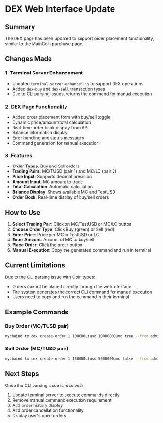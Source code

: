# DEX Web Interface Update

## Summary
The DEX page has been updated to support order placement functionality, similar to the MainCoin purchase page.

## Changes Made

### 1. Terminal Server Enhancement
- Updated `terminal-server-enhanced.js` to support DEX operations
- Added `dex-buy` and `dex-sell` transaction types
- Due to CLI parsing issues, returns the command for manual execution

### 2. DEX Page Functionality
- Added order placement form with buy/sell toggle
- Dynamic price/amount/total calculation
- Real-time order book display from API
- Balance information display
- Error handling and status messages
- Command generation for manual execution

### 3. Features
- **Order Types**: Buy and Sell orders
- **Trading Pairs**: MC/TUSD (pair 1) and MC/LC (pair 2)
- **Price Input**: Supports decimal precision
- **Amount Input**: MC amount to trade
- **Total Calculation**: Automatic calculation
- **Balance Display**: Shows available MC and TestUSD
- **Order Book**: Real-time display of buy/sell orders

## How to Use

1. **Select Trading Pair**: Click on MC/TestUSD or MC/LC button
2. **Choose Order Type**: Click Buy (green) or Sell (red)
3. **Enter Price**: Price per MC in TestUSD or LC
4. **Enter Amount**: Amount of MC to buy/sell
5. **Place Order**: Click the order button
6. **Manual Execution**: Copy the generated command and run in terminal

## Current Limitations

Due to the CLI parsing issue with Coin types:
- Orders cannot be placed directly through the web interface
- The system generates the correct CLI command for manual execution
- Users need to copy and run the command in their terminal

## Example Commands

### Buy Order (MC/TUSD pair)
```bash
mychaind tx dex create-order 1 100000utusd 10000000umc true --from admin --keyring-backend test --chain-id mychain --fees 50000ulc -y
```

### Sell Order (MC/TUSD pair)
```bash
mychaind tx dex create-order 1 150000utusd 5000000umc false --from admin --keyring-backend test --chain-id mychain --fees 50000ulc -y
```

## Next Steps

Once the CLI parsing issue is resolved:
1. Update terminal server to execute commands directly
2. Remove manual command execution requirement
3. Add order history display
4. Add order cancellation functionality
5. Display user's open orders